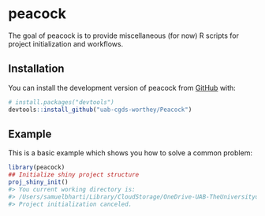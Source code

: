 
<!-- README.md is generated from README.Rmd. Please edit that file -->

# peacock

<!-- badges: start -->
<!-- badges: end -->

The goal of peacock is to provide miscellaneous (for now) R scripts for
project initialization and workflows.

## Installation

You can install the development version of peacock from
[GitHub](https://github.com/) with:

``` r
# install.packages("devtools")
devtools::install_github("uab-cgds-worthey/Peacock")
```

## Example

This is a basic example which shows you how to solve a common problem:

``` r
library(peacock)
## Initialize shiny project structure
proj_shiny_init()
#> You current working directory is:
#> /Users/samuelbharti/Library/CloudStorage/OneDrive-UAB-TheUniversityofAlabamaatBirmingham/Work/packages/peacockDo you wish to create a project template here? (y/yes to confirm): 
#> Project initialization canceled.
```
